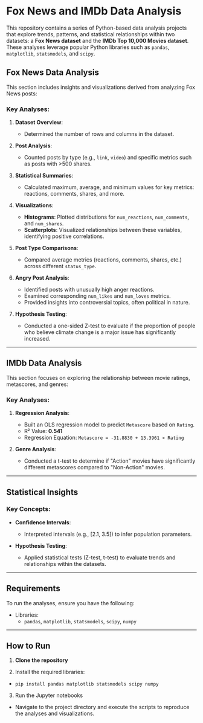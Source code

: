 # Fox News and IMDb Data Analysis

This repository contains a series of Python-based data analysis projects that explore trends, patterns, and statistical relationships within two datasets: a **Fox News dataset** and the **IMDb Top 10,000 Movies dataset**. These analyses leverage popular Python libraries such as `pandas`, `matplotlib`, `statsmodels`, and `scipy`.

## Fox News Data Analysis

This section includes insights and visualizations derived from analyzing Fox News posts:

### Key Analyses:
1. **Dataset Overview**:  
   - Determined the number of rows and columns in the dataset.

2. **Post Analysis**:  
   - Counted posts by type (e.g., `link`, `video`) and specific metrics such as posts with >500 shares.

3. **Statistical Summaries**:  
   - Calculated maximum, average, and minimum values for key metrics: reactions, comments, shares, and more.

4. **Visualizations**:  
   - **Histograms**: Plotted distributions for `num_reactions`, `num_comments`, and `num_shares`.  
   - **Scatterplots**: Visualized relationships between these variables, identifying positive correlations.

5. **Post Type Comparisons**:  
   - Compared average metrics (reactions, comments, shares, etc.) across different `status_type`.

6. **Angry Post Analysis**:  
   - Identified posts with unusually high anger reactions.
   - Examined corresponding `num_likes` and `num_loves` metrics.
   - Provided insights into controversial topics, often political in nature.

7. **Hypothesis Testing**:  
   - Conducted a one-sided Z-test to evaluate if the proportion of people who believe climate change is a major issue has significantly increased.

---

## IMDb Data Analysis

This section focuses on exploring the relationship between movie ratings, metascores, and genres:

### Key Analyses:
1. **Regression Analysis**:  
   - Built an OLS regression model to predict `Metascore` based on `Rating`.  
   - R² Value: **0.541**  
   - Regression Equation: `Metascore = -31.8830 + 13.3961 × Rating`

2. **Genre Analysis**:  
   - Conducted a t-test to determine if "Action" movies have significantly different metascores compared to "Non-Action" movies.

---

## Statistical Insights

### Key Concepts:
- **Confidence Intervals**:  
  - Interpreted intervals (e.g., [2.1, 3.5]) to infer population parameters.

- **Hypothesis Testing**:  
  - Applied statistical tests (Z-test, t-test) to evaluate trends and relationships within the datasets.

---

## Requirements

To run the analyses, ensure you have the following:
- Libraries:  
  - `pandas`, `matplotlib`, `statsmodels`, `scipy`, `numpy`

---

## How to Run

1. **Clone the repository**

2. Install the required libraries:
  - `pip install pandas matplotlib statsmodels scipy numpy`
3. Run the Jupyter notebooks
  - Navigate to the project directory and execute the scripts to reproduce the analyses and visualizations.

